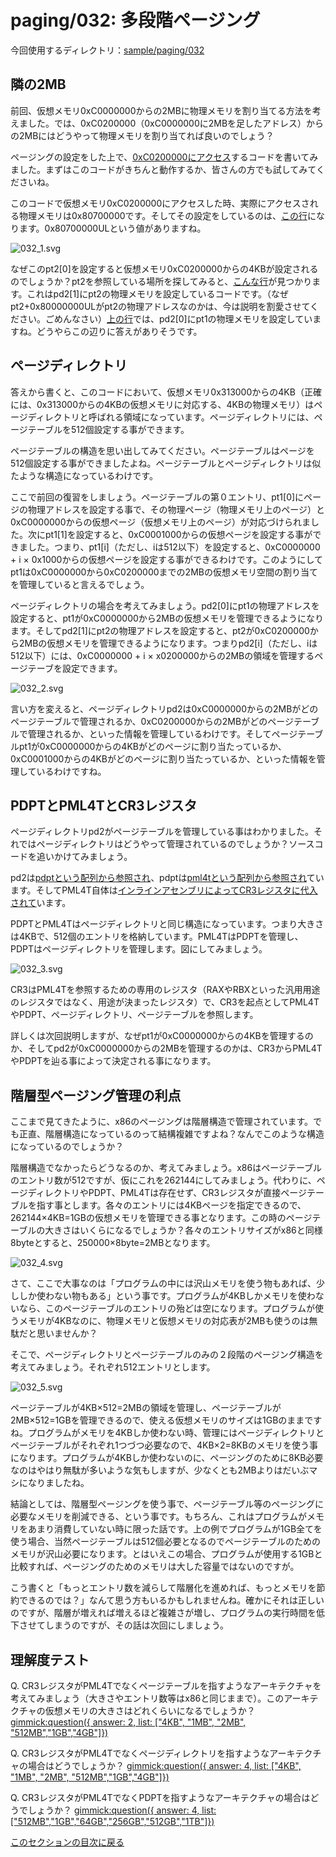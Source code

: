 paging/032: 多段階ページング
==========================

今回使用するディレクトリ：[sample/paging/032](https://github.com/PFLab-OS/Toshokan/tree/master/sample/paging/032)

隣の2MB
---------------------------------
前回、仮想メモリ0xC0000000からの2MBに物理メモリを割り当てる方法を考えました。では、0xC0200000（0xC0000000に2MBを足したアドレス）からの2MBにはどうやって物理メモリを割り当てれば良いのでしょう？

ページングの設定をした上で、[0xC0200000にアクセス](https://github.com/PFLab-OS/Toshokan/blob/master/sample/paging/032/friend.cc#L33)するコードを書いてみました。まずはこのコードがきちんと動作するか、皆さんの方でも試してみてくださいね。

このコードで仮想メモリ0xC0200000にアクセスした時、実際にアクセスされる物理メモリは0x80700000です。そしてその設定をしているのは、[この行](https://github.com/PFLab-OS/Toshokan/blob/master/sample/paging/032/friend.cc#L31)になります。0x80700000ULという値がありますね。

![032_1.svg](032_1.svg)

なぜこのpt2[0]を設定すると仮想メモリ0xC0200000からの4KBが設定されるのでしょうか？pt2を参照している場所を探してみると、[こんな行](https://github.com/PFLab-OS/Toshokan/blob/master/sample/paging/032/friend.cc#L21)が見つかります。これはpd2[1]にpt2の物理メモリを設定しているコードです。（なぜpt2+0x80000000ULがpt2の物理アドレスなのかは、今は説明を割愛させてください。ごめんなさい）[上の行](https://github.com/PFLab-OS/Toshokan/blob/master/sample/paging/032/friend.cc#L20)では、pd2[0]にpt1の物理メモリを設定していますね。どうやらこの辺りに答えがありそうです。

ページディレクトリ
---------------------------------
答えから書くと、このコードにおいて、仮想メモリ0x313000からの4KB（正確には、0x313000からの4KBの仮想メモリに対応する、4KBの物理メモリ）はページディレクトリと呼ばれる領域になっています。ページディレクトリには、ページテーブルを512個設定する事ができます。

ページテーブルの構造を思い出してみてください。ページテーブルはページを512個設定する事ができましたよね。ページテーブルとページディレクトリは似たような構造になっているわけです。

ここで前回の復習をしましょう。ページテーブルの第０エントリ、pt1[0]にページの物理アドレスを設定する事で、その物理ページ（物理メモリ上のページ）と0xC0000000からの仮想ページ（仮想メモリ上のページ）が対応づけられました。次にpt1[1]を設定すると、0xC0001000からの仮想ページを設定する事ができました。つまり、pt1[i]（ただし、iは512以下）を設定すると、0xC0000000 + i × 0x1000からの仮想ページを設定する事ができるわけです。このようにしてpt1は0xC0000000から0xC0200000までの2MBの仮想メモリ空間の割り当てを管理していると言えるでしょう。

ページディレクトリの場合を考えてみましょう。pd2[0]にpt1の物理アドレスを設定すると、pt1が0xC0000000から2MBの仮想メモリを管理できるようになります。そしてpd2[1]にpt2の物理アドレスを設定すると、pt2が0xC0200000から2MBの仮想メモリを管理できるようになります。つまりpd2[i]（ただし、iは512以下）には、0xC0000000 + i × x0200000からの2MBの領域を管理するページテーブを設定できます。

![032_2.svg](032_2.svg)

言い方を変えると、ページディレクトリpd2は0xC0000000からの2MBがどのページテーブルで管理されるか、0xC0200000からの2MBがどのページテーブルで管理されるか、といった情報を管理しているわけです。そしてページテーブルpt1が0xC0000000からの4KBがどのページに割り当たっているか、0xC0001000からの4KBがどのページに割り当たっているか、といった情報を管理しているわけですね。

PDPTとPML4TとCR3レジスタ
---------------------------------
ページディレクトリpd2がページテーブルを管理している事はわかりました。それではページディレクトリはどうやって管理されているのでしょうか？ソースコードを追いかけてみましょう。

pd2は[pdptという配列から参照され](https://github.com/PFLab-OS/Toshokan/blob/master/sample/paging/032/friend.cc#L19)、pdptは[pml4tという配列から参照され](https://github.com/PFLab-OS/Toshokan/blob/master/sample/paging/032/friend.cc#L17)ています。そしてPML4T自体は[インラインアセンブリによってCR3レジスタに代入されて](https://github.com/PFLab-OS/Toshokan/blob/master/sample/paging/032/friend.cc#L26)います。

PDPTとPML4Tはページディレクトリと同じ構造になっています。つまり大きさは4KBで、512個のエントリを格納しています。PML4TはPDPTを管理し、PDPTはページディレクトリを管理します。図にしてみましょう。

![032_3.svg](032_3.svg)

CR3はPML4Tを参照するための専用のレジスタ（RAXやRBXといった汎用用途のレジスタではなく、用途が決まったレジスタ）で、CR3を起点としてPML4TやPDPT、ページディレクトリ、ページテーブルを参照します。

詳しくは次回説明しますが、なぜpt1が0xC0000000からの4KBを管理するのか、そしてpd2が0xC0000000からの2MBを管理するのかは、CR3からPML4TやPDPTを辿る事によって決定される事になります。

階層型ページング管理の利点
---------------------------------
ここまで見てきたように、x86のページングは階層構造で管理されています。でも正直、階層構造になっているのって結構複雑ですよね？なんでこのような構造になっているのでしょうか？

階層構造でなかったらどうなるのか、考えてみましょう。x86はページテーブルのエントリ数が512ですが、仮にこれを262144にしてみましょう。代わりに、ページディレクトリやPDPT、PML4Tは存在せず、CR3レジスタが直接ページテーブルを指す事とします。各々のエントリには4KBページを指定できるので、262144×4KB=1GBの仮想メモリを管理できる事となります。この時のページテーブルの大きさはいくらになるでしょうか？各々のエントリサイズがx86と同様8byteとすると、250000×8byte=2MBとなります。

![032_4.svg](032_4.svg)

さて、ここで大事なのは「プログラムの中には沢山メモリを使う物もあれば、少ししか使わない物もある」という事です。プログラムが4KBしかメモリを使わないなら、このページテーブルのエントリの殆どは空になります。プログラムが使うメモリが4KBなのに、物理メモリと仮想メモリの対応表が2MBも使うのは無駄だと思いませんか？

そこで、ページディレクトリとページテーブルのみの２段階のページング構造を考えてみましょう。それぞれ512エントリとします。

![032_5.svg](032_5.svg)

ページテーブルが4KB×512=2MBの領域を管理し、ページテーブルが2MB×512=1GBを管理できるので、使える仮想メモリのサイズは1GBのままですね。プログラムがメモリを4KBしか使わない時、管理にはページディレクトリとページテーブルがそれぞれ1つづつ必要なので、4KB×2=8KBのメモリを使う事になります。プログラムが4KBしか使わないのに、ページングのために8KB必要なのはやはり無駄が多いような気もしますが、少なくとも2MBよりはだいぶマシになりましたね。

結論としては、階層型ページングを使う事で、ページテーブル等のページングに必要なメモリを削減できる、という事です。もちろん、これはプログラムがメモリをあまり消費していない時に限った話です。上の例でプログラムが1GB全てを使う場合、当然ページテーブルは512個必要となるのでページテーブルのためのメモリが沢山必要になります。とはいえこの場合、プログラムが使用する1GBと比較すれば、ページングのためのメモリは大した容量ではないのですが。

こう書くと「もっとエントリ数を減らして階層化を進めれば、もっとメモリを節約できるのでは？」なんて思う方もいるかもしれませんね。確かにそれは正しいのですが、階層が増えれば増えるほど複雑さが増し、プログラムの実行時間を低下させてしまうのですが、その話は次回にしましょう。


理解度テスト
---------------------------------

Q. CR3レジスタがPML4Tでなくページテーブルを指すようなアーキテクチャを考えてみましょう（大きさやエントリ数等はx86と同じままで）。このアーキテクチャの仮想メモリの大きさはどれくらいになるでしょうか？
[gimmick:question({ answer: 2, list: ["4KB", "1MB", "2MB", "512MB","1GB","4GB"]})]()

Q. CR3レジスタがPML4Tでなくページディレクトリを指すようなアーキテクチャの場合はどうでしょうか？
[gimmick:question({ answer: 4, list: ["4KB", "1MB", "2MB", "512MB","1GB","4GB"]})]()

Q. CR3レジスタがPML4TでなくPDPTを指すようなアーキテクチャの場合はどうでしょうか？
[gimmick:question({ answer: 4, list: ["512MB","1GB","64GB","256GB","512GB","1TB"]})]()

[このセクションの目次に戻る](index.md)
